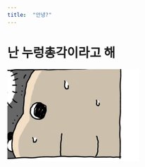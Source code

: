 ```yaml
---
title:  "안녕?"
---
```


# 난 누렁총각이라고 해

<img src="https://github.com/JinwoongKim/JinwoongKim.github.io/blob/master/images/IMG_3744.jpeg" width=300>
